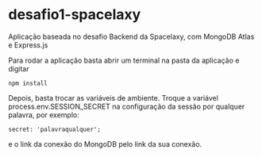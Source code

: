# desafio1-spacelaxy
Aplicação baseada no desafio Backend da Spacelaxy, com MongoDB Atlas e Express.js

Para rodar a aplicação basta abrir um terminal na pasta da aplicação e digitar
```
npm install
```
Depois, basta trocar as variáveis de ambiente.
Troque a variável process.env.SESSION_SECRET na configuração da sessão por qualquer palavra, por exemplo:
```
secret: 'palavraqualquer';
```
e o link da conexão do MongoDB pelo link da sua conexão.
